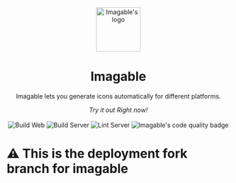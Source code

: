 <div align="center">
    <img height="100px" src="https://github.com/imagable/imagable/blob/master/resources/logo.png" alt="Imagable's logo" />
    <h1>Imagable</h1>
    <p>Imagable lets you generate icons automatically for different platforms.</p>
    <i>Try it out Right now!</i> <br /> <br />
    <img src="https://github.com/imagable/imagable/actions/workflows/build-web.yml/badge.svg" alt="Build Web" />
    <img src="https://github.com/imagable/imagable/actions/workflows/build-server.yml/badge.svg" alt="Build Server" />
    <img src="https://github.com/imagable/imagable/actions/workflows/lint-server.yml/badge.svg" alt="Lint Server" />
    <img src="https://www.codefactor.io/repository/github/imagable/imagable/badge" alt="Imagable's code quality badge" />
</div>

# ⚠️ This is the deployment fork branch for imagable
